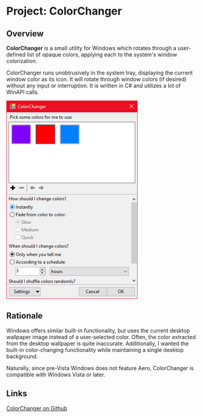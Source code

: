 # Project: ColorChanger

## Overview
**ColorChanger** is a small utility for Windows which rotates through a user-
defined list of opaque colors, applying each to the system's window
colorization.

ColorChanger runs unobtrusively in the system tray, displaying the current
window color as its icon. It will rotate through window colors (if desired)
without any input or interruption. It is written in C# and utilizes a lot
of WinAPI calls.

![Picture of ColorChanger](/images/projects/ColorChanger.png "ColorChanger")

## Rationale
Windows offers similar built-in functionality, but uses the current desktop
wallpaper image instead of a user-selected color. Often, the color extracted
from the desktop wallpaper is quite inaccurate. Additionally, I wanted the
built-in color-changing functionality while maintaining a single desktop
background.

Naturally, since pre-Vista Windows does not feature Aero, ColorChanger is
compatible with Windows Vista or later.

## Links
[ColorChanger on Github](https://github.com/jadefish/colorchanger)
